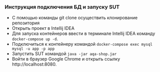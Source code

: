 ### Инструкция подключения БД и запуску SUT
* C помощью команды git clone осуществить клонирование репозитория
* Открыть проект в Intellij IDEA
* Для запуска контейнеров ввести в терминале Intellij IDEA команду `docker-compose up -d`.
* Подключиться к контейнеру командой `docker-compose exec mysql mysql -u app -p app`
* Запустить SUT командой `java -jar aqa-shop.jar`
* Войти в браузер Google Chrome и открыть ссылку http://localhost:8080.

